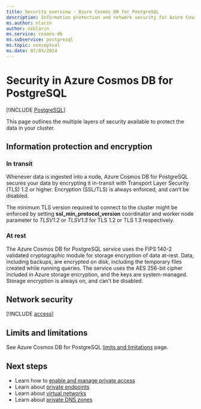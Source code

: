```yaml
---
title: Security overview - Azure Cosmos DB for PostgreSQL
description: Information protection and network security for Azure Cosmos DB for PostgreSQL.
ms.author: nlarin
author: niklarin
ms.service: cosmos-db
ms.subservice: postgresql
ms.topic: conceptual
ms.date: 07/04/2024
---
```


# Security in Azure Cosmos DB for PostgreSQL

[!INCLUDE [PostgreSQL](../includes/appliesto-postgresql.md)]

This page outlines the multiple layers of security available to protect the data in your cluster. 

## Information protection and encryption

### In transit

Whenever data is ingested into a node, Azure Cosmos DB for PostgreSQL secures your data by encrypting it in-transit with Transport Layer Security (TLS) 1.2 or higher. Encryption (SSL/TLS) is always enforced, and can’t be disabled.

The minimum TLS version required to connect to the cluster might be enforced by setting **ssl_min_protocol_version** coordinator and worker node parameter to *TLSV1.2* or *TLSV1.3* for TLS 1.2 or TLS 1.3 respectively.  

### At rest

The Azure Cosmos DB for PostgreSQL service uses the FIPS 140-2 validated cryptographic module for storage encryption of data at-rest. Data, including backups, are encrypted on disk, including the temporary files created while running queries.
The service uses the AES 256-bit cipher included in Azure storage encryption, and the keys are system-managed. Storage encryption is always on, and can't be disabled.

## Network security

[!INCLUDE [access](includes/access.md)]

## Limits and limitations

See Azure Cosmos DB for PostgreSQL [limits and limitations](reference-limits.md) page.

## Next steps

* Learn how to [enable and manage private access](howto-private-access.md)
* Learn about [private endpoints](../../private-link/private-endpoint-overview.md)
* Learn about [virtual networks](../../virtual-network/concepts-and-best-practices.md)
* Learn about [private DNS zones](../../dns/private-dns-overview.md)
